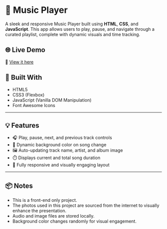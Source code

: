 
# 🎵 Music Player

A sleek and responsive Music Player built using **HTML**, **CSS**, and **JavaScript**. This app allows users to play, pause, and navigate through a curated playlist, complete with dynamic visuals and time tracking.

## 🌐 Live Demo
🔗 [View it here](https://rachel-thu.github.io/JS-Project_MusicPlayer/)


## 🔧 Built With

- HTML5
- CSS3 (Flexbox)
- JavaScript (Vanilla DOM Manipulation)
- Font Awesome Icons

---

## 💡 Features

- 🎧 Play, pause, next, and previous track controls  
- 🎨 Dynamic background color on song change  
- 🖼️ Auto-updating track name, artist, and album image  
- ⏱️ Displays current and total song duration  
- 📱 Fully responsive and visually engaging layout

---

## 📦 Notes

- This is a front-end only project.
- The photos used in this project are sourced from the internet to visually enhance the presentation.
- Audio and image files are stored locally.
- Background color changes randomly for visual engagement.


